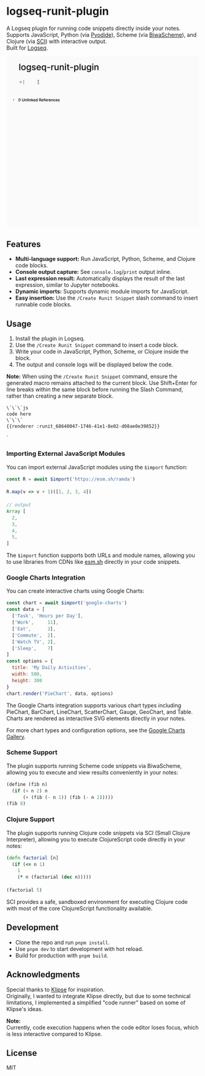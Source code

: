 # logseq-runit-plugin

A Logseq plugin for running code snippets directly inside your notes.  
Supports JavaScript, Python (via [Pyodide](https://pyodide.org/)), Scheme (via [BiwaScheme](https://www.biwascheme.org/)), and Clojure (via [SCI](https://github.com/babashka/sci)) with interactive output.  
Built for [Logseq](https://logseq.com/).

![Demo](images/p2.gif)

## Features

- **Multi-language support:** Run JavaScript, Python, Scheme, and Clojure code blocks.
- **Console output capture:** See `console.log`/`print` output inline.
- **Last expression result:** Automatically displays the result of the last expression, similar to Jupyter notebooks.
- **Dynamic imports:** Supports dynamic module imports for JavaScript.
- **Easy insertion:** Use the `/Create Runit Snippet` slash command to insert runnable code blocks.

## Usage

1. Install the plugin in Logseq.
2. Use the `/Create Runit Snippet` command to insert a code block.
3. Write your code in JavaScript, Python, Scheme, or Clojure inside the block.
4. The output and console logs will be displayed below the code.

**Note:** When using the `/Create Runit Snippet` command, ensure the generated macro remains attached to the current block. Use Shift+Enter for line breaks within the same block before running the Slash Command, rather than creating a new separate block.

```
\`\`\`js
code here
\`\`\`
{{renderer :runit_68640047-1746-41e1-8e02-d08ae0e39852}}
```

`

### Importing External JavaScript Modules

You can import external JavaScript modules using the `$import` function:

```js
const R = await $import('https://esm.sh/ramda')

R.map(v => v + 1)([1, 2, 3, 4])

// output
Array [
  2,
  3,
  4,
  5,
]
```

The `$import` function supports both URLs and module names, allowing you to use libraries from CDNs like [esm.sh](https://esm.sh/) directly in your code snippets.

### Google Charts Integration

You can create interactive charts using Google Charts:

```js
const chart = await $import('google-charts')
const data = [
  ['Task', 'Hours per Day'],
  ['Work',     11],
  ['Eat',      2],
  ['Commute',  2],
  ['Watch TV', 2],
  ['Sleep',    7]
]
const options = {
  title: 'My Daily Activities',
  width: 500,
  height: 300
}
chart.render('PieChart', data, options)
```

The Google Charts integration supports various chart types including PieChart, BarChart, LineChart, ScatterChart, Gauge, GeoChart, and Table. Charts are rendered as interactive SVG elements directly in your notes.

For more chart types and configuration options, see the [Google Charts Gallery](https://developers.google.com/chart/interactive/docs/gallery/linechart).


### Scheme Support

The plugin supports running Scheme code snippets via BiwaScheme, allowing you to execute and view results conveniently in your notes:

```scheme
(define (fib n)
  (if (< n 2) n
      (+ (fib (- n 1)) (fib (- n 2)))))
(fib 8)
```

### Clojure Support

The plugin supports running Clojure code snippets via SCI (Small Clojure Interpreter), allowing you to execute ClojureScript code directly in your notes:

```clojure
(defn factorial [n]
  (if (<= n 1)
    1
    (* n (factorial (dec n)))))

(factorial 5)
```

SCI provides a safe, sandboxed environment for executing Clojure code with most of the core ClojureScript functionality available.

## Development

- Clone the repo and run `pnpm install`.
- Use `pnpm dev` to start development with hot reload.
- Build for production with `pnpm build`.

## Acknowledgments

Special thanks to [Klipse](https://github.com/viebel/klipse) for inspiration.  
Originally, I wanted to integrate Klipse directly, but due to some technical limitations, I implemented a simplified "code runner" based on some of Klipse's ideas.  

**Note:**  
Currently, code execution happens when the code editor loses focus, which is less interactive compared to Klipse.  

## License

MIT
